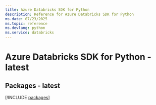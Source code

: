```yaml
---
title: Azure Databricks SDK for Python
description: Reference for Azure Databricks SDK for Python
ms.date: 07/23/2025
ms.topic: reference
ms.devlang: python
ms.service: databricks
---
```

# Azure Databricks SDK for Python - latest
## Packages - latest
[!INCLUDE [packages](databricks-index.md)]